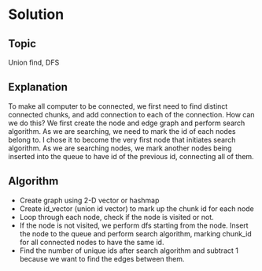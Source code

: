 # Solution
## Topic
Union find, DFS  
## Explanation
To make all computer to be connected, we first need to find distinct connected chunks, and add connection to each of the connection.
How can we do this? We first create the node and edge graph and perform search algorithm. As we are searching, we need to mark the
id of each nodes belong to. I chose it to become the very first node that initiates search algorithm. As we are searching nodes,
we mark another nodes being inserted into the queue to have id of the previous id, connecting all of them.

## Algorithm
* Create graph using 2-D vector or hashmap
* Create id_vector (union id vector) to mark up the chunk id for each node
* Loop through each node, check if the node is visited or not.
* If the node is not visited, we perform dfs starting from the node. Insert the node to the queue and perform search algorithm, marking
chunk_id for all connected nodes to have the same id.
* Find the number of unique ids after search algorithm and subtract 1 because we want to find the edges between them.